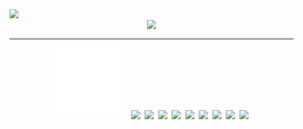 <div>
    <picture>
        <source media="(prefers-color-scheme: dark)" srcset="https://raw.githubusercontent.com/NathanDagDane/NathanDagDane/refs/heads/main/Resources/svg/title.svg">
        <img class="image" src="https://raw.githubusercontent.com/NathanDagDane/NathanDagDane/refs/heads/main/Resources/svg/title-light.svg" width="450">
    </picture>
</div>

<div align="center">
    <a href="https://github.com/NathanDagDane/Clickett">
        <picture>
            <source media="(prefers-color-scheme: dark)" srcset="https://raw.githubusercontent.com/NathanDagDane/NathanDagDane/refs/heads/main/Resources/svg/wingBox.svg">
            <img class="image" src="https://raw.githubusercontent.com/NathanDagDane/NathanDagDane/refs/heads/main/Resources/svg/wingBox-light.svg" width="500">
        </picture>
    </a>
</div>

---
<div align="center" >
    <img class="image" src="Resources/svg/icons/Windows.svg"    width="128px" hspace="2">
    <img class="image" src="https://raw.githubusercontent.com/NathanDagDane/NathanDagDane/refs/heads/test-icons/Resources/svg/icons/Android.svg"    width="50px" hspace="2">
    <img class="image" src="https://raw.githubusercontent.com/NathanDagDane/NathanDagDane/refs/heads/test-icons/Resources/svg/icons/Apple.svg"      width="50px" hspace="2">
    <img class="image" src="https://raw.githubusercontent.com/NathanDagDane/NathanDagDane/refs/heads/test-icons/Resources/svg/icons/CSharp.svg"     width="50px" hspace="2">
    <img class="image" src="https://raw.githubusercontent.com/NathanDagDane/NathanDagDane/refs/heads/test-icons/Resources/svg/icons/Kotlin.svg"     width="50px" hspace="2">
    <img class="image" src="https://raw.githubusercontent.com/NathanDagDane/NathanDagDane/refs/heads/test-icons/Resources/svg/icons/TypeScript.svg" width="50px" hspace="2">
    <img class="image" src="https://raw.githubusercontent.com/NathanDagDane/NathanDagDane/refs/heads/test-icons/Resources/svg/icons/React.svg"      width="50px" hspace="2">
    <img class="image" src="https://raw.githubusercontent.com/NathanDagDane/NathanDagDane/refs/heads/test-icons/Resources/svg/icons/Python.svg"     width="50px" hspace="2">
    <img class="image" src="https://raw.githubusercontent.com/NathanDagDane/NathanDagDane/refs/heads/test-icons/Resources/svg/icons/MySQL.svg"      width="50px" hspace="2">
    <img class="image" src="https://raw.githubusercontent.com/NathanDagDane/NathanDagDane/refs/heads/test-icons/Resources/svg/icons/Firebase.svg"   width="50px" hspace="2">
</div>